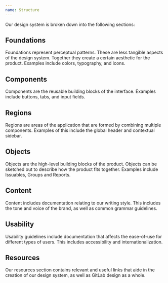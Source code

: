 ```yaml
---
name: Structure
---
```


Our design system is broken down into the following sections:

## Foundations

Foundations represent perceptual patterns. These are less tangible aspects of the design system. Together they create a certain aesthetic for the product. Examples include colors, typography, and icons.

## Components

Components are the reusable building blocks of the interface. Examples include buttons, tabs, and input fields.

## Regions

Regions are areas of the application that are formed by combining multiple components. Examples of this include the global header and contextual sidebar.

## Objects

Objects are the high-level building blocks of the product. Objects can be sketched out to describe how the product fits together. Examples include Issuables, Groups and Reports.

## Content

Content includes documentation relating to our writing style. This includes the tone and voice of the brand, as well as common grammar guidelines.

## Usability

Usability guidelines include documentation that affects the ease-of-use for different types of users. This includes accessibility and internationalization.

## Resources

Our resources section contains relevant and useful links that aide in the creation of our design system, as well as GitLab design as a whole.
